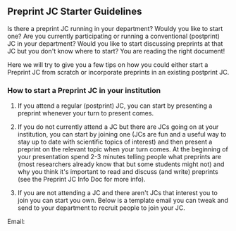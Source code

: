 ## Preprint JC Starter Guidelines  

Is there a preprint JC running in your department? Wouldy you like to start one? Are you currently participating or running a conventional (postprint) JC in your department? Would you like to start discussing preprints at that JC but you don't know where to start? You are reading the right document!  

Here we will try to give you a few tips on how you could either start a Preprint JC from scratch or incorporate preprints in 
an existing postprint JC.

### How to start a Preprint JC in your institution  

1. If you attend a regular (postprint) JC, you can start by presenting a preprint whenever your turn to present comes. 

2. If you do not currently attend a JC but there are JCs going on at your institution, you can start by joining one (JCs are fun and a 
useful way to stay up to date with scientific topics of interest) and then present a preprint on the relevant topic when your turn comes. At the beginning of your presentation spend 2-3 minutes telling people what preprints are (most researchers already know that but some students might not) and why you think it's important to read and discuss (and write) preprints (see the Preprint JC Info Doc for more info).  

3. If you are not attending a JC and there aren't JCs that interest you to join you can start you own. Below is a template email you can tweak and send to your department to recruit people to join your JC.

Email:
